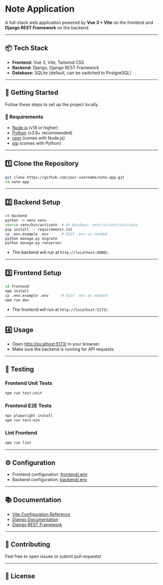 # Note Application

A full-stack web application powered by **Vue 3 + Vite** on the frontend and **Django REST Framework** on the backend.

---

## 📦 Tech Stack

- **Frontend:** Vue 3, Vite, Tailwind CSS
- **Backend:** Django, Django REST Framework
- **Database:** SQLite (default, can be switched to PostgreSQL)

---

## 🚀 Getting Started

Follow these steps to set up the project locally.

### 🔧 Requirements

- [Node.js](https://nodejs.org/) (v18 or higher)
- [Python](https://www.python.org/) (v3.8+ recommended)
- [npm](https://www.npmjs.com/) (comes with Node.js)
- [pip](https://pip.pypa.io/en/stable/) (comes with Python)

---

## 1️⃣ Clone the Repository

```sh
git clone https://github.com/your-username/note-app.git
cd note-app
```

---

## 2️⃣ Backend Setup

```sh
cd backend
python -m venv venv
source venv/bin/activate  # On Windows: venv\Scripts\activate
pip install -r requirements.txt
cp .env.example .env      # Edit .env as needed
python manage.py migrate
python manage.py runserver
```

- The backend will run at `http://localhost:8000/`.

---

## 3️⃣ Frontend Setup

```sh
cd frontend
npm install
cp .env.example .env      # Edit .env as needed
npm run dev
```

- The frontend will run at `http://localhost:5173/`.

---

## 4️⃣ Usage

- Open [http://localhost:5173/](http://localhost:5173/) in your browser.
- Make sure the backend is running for API requests.

---

## 🧪 Testing

### Frontend Unit Tests

```sh
npm run test:unit
```

### Frontend E2E Tests

```sh
npx playwright install
npm run test:e2e
```

### Lint Frontend

```sh
npm run lint
```

---

## ⚙️ Configuration

- Frontend configuration: [frontend/.env](frontend/.env)
- Backend configuration: [backend/.env](backend/.env)

---

## 📚 Documentation

- [Vite Configuration Reference](https://vite.dev/config/)
- [Django Documentation](https://docs.djangoproject.com/)
- [Django REST Framework](https://www.django-rest-framework.org/)

---

## 🤝 Contributing

Feel free to open issues or submit pull requests!

---

## 📄 License
